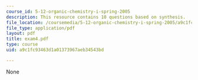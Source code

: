 ```yaml
---
course_id: 5-12-organic-chemistry-i-spring-2005
description: This resource contains 10 questions based on synthesis.
file_location: /coursemedia/5-12-organic-chemistry-i-spring-2005/a9c1fc93463d1a01373967aeb34543bd_exam4.pdf
file_type: application/pdf
layout: pdf
title: exam4.pdf
type: course
uid: a9c1fc93463d1a01373967aeb34543bd

---
```

None